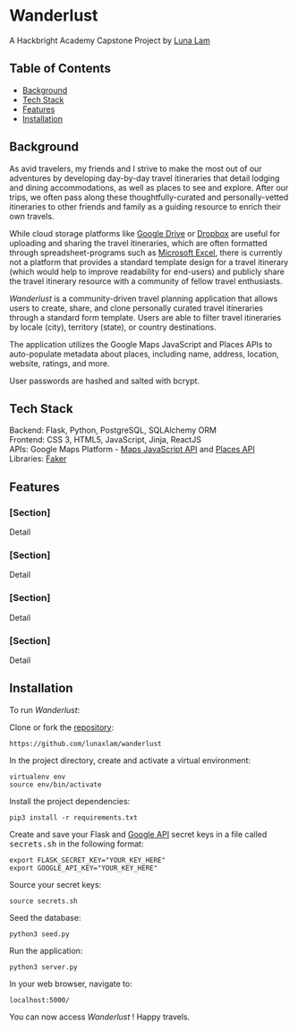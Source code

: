# **Wanderlust**
A Hackbright Academy Capstone Project by [Luna Lam](https://github.com/lunaxlam)

## **Table of Contents**
* [Background](https://github.com/lunaxlam/wanderlust#background)
* [Tech Stack](https://github.com/lunaxlam/wanderlust#tech-stack) 
* [Features](https://github.com/lunaxlam/wanderlust#features)
* [Installation](https://github.com/lunaxlam/wanderlust#installation)


## **Background**
As avid travelers, my friends and I strive to make the most out of our adventures by developing day-by-day travel itineraries that detail lodging and dining accommodations, as well as places to see and explore. After our trips, we often pass along these thoughtfully-curated and personally-vetted itineraries to other friends and family as a guiding resource to enrich their own travels. 

While cloud storage platforms like [Google Drive](https://drive.google.com/) or [Dropbox](https://www.dropbox.com/) are useful for uploading and sharing the travel itineraries, which are often formatted through spreadsheet-programs such as [Microsoft Excel](https://www.microsoft.com/en-us/microsoft-365/excel), there is currently not a platform that provides a standard template design for a travel itinerary (which would help to improve readability for end-users) and publicly share the travel itinerary resource with a community of fellow travel enthusiasts. 

*Wanderlust* is a community-driven travel planning application that allows users to create, share, and clone personally curated travel itineraries through a standard form template. Users are able to filter travel itineraries by locale (city), territory (state), or country destinations.

The application utilizes the Google Maps JavaScript and Places APIs to auto-populate metadata about places, including name, address, location, website, ratings, and more. 

User passwords are hashed and salted with bcrypt.

## **Tech Stack**
Backend: Flask, Python, PostgreSQL, SQLAlchemy ORM<br />
Frontend: CSS 3, HTML5, JavaScript, Jinja, ReactJS<br/> 
APIs: Google Maps Platform - [Maps JavaScript API](https://developers.google.com/maps/documentation/javascript/) and [Places API](https://developers.google.com/maps/documentation/places/web-service)<br />
Libraries: [Faker](https://faker.readthedocs.io/en/master/)

## **Features**
### [Section]
Detail <br />

### [Section]
Detail <br />

### [Section]
Detail <br /> 

### [Section]
Detail <br /> 

## **Installation**
To run *Wanderlust*: <br />

Clone or fork the [repository](https://github.com/lunaxlam/wanderlust):

```
https://github.com/lunaxlam/wanderlust
```

In the project directory, create and activate a virtual environment:
```
virtualenv env
source env/bin/activate
```

Install the project dependencies:
```
pip3 install -r requirements.txt
```

Create and save your Flask and [Google API](https://developers.google.com/maps/get-started) secret keys in a file called <kbd>secrets.sh</kbd> in the following format:
```
export FLASK_SECRET_KEY="YOUR_KEY_HERE"
export GOOGLE_API_KEY="YOUR_KEY_HERE"
```

Source your secret keys:
```
source secrets.sh
```

Seed the database:
```
python3 seed.py
```

Run the application:
```
python3 server.py
```

In your web browser, navigate to:
```
localhost:5000/
```
You can now access *Wanderlust* ! Happy travels.
